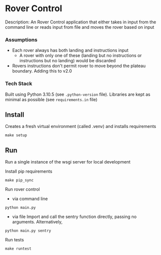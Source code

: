 # Rover Control

Description: An Rover Control application that either takes in input from the command line or reads input
from file and moves the rover based on input

### Assumptions
- Each rover always has both landing and instructions input
  - A rover with only one of these (landing but no instructions or instructions but no landing) would be discarded
- Rovers instructions don't permit rover to move beyond the plateau boundary. Adding this to v2.0

### Tech Stack
Built using Python 3.10.5 (see `.python-version` file). Libraries are kept as minimal as possible 
(see `requirements.in` file)


## Install #
Creates a fresh virtual environment (called .venv) and installs requirements
```commandline
make setup
```

## Run #
Run a single instance of the wsgi server for local development

Install pip requirements
```commandline
make pip_sync
```

Run rover control
- via command line
```commandline
python main.py
```

- via file
Import and call the sentry function directly, passing no arguments. Alternatively,
```commandline
python main.py sentry 
```

Run tests
```commandline
make runtest
```

